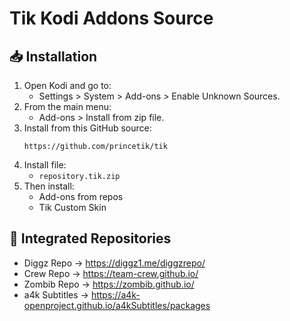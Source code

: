 # Tik Kodi Addons Source

## 📥 Installation
1. Open Kodi and go to:
   - Settings > System > Add-ons > Enable Unknown Sources.
2. From the main menu:
   - Add-ons > Install from zip file.
3. Install from this GitHub source:
   ```
   https://github.com/princetik/tik
   ```
4. Install file:
   - `repository.tik.zip`
5. Then install:
   - Add-ons from repos
   - Tik Custom Skin

## 📌 Integrated Repositories
- Diggz Repo → https://diggz1.me/diggzrepo/
- Crew Repo → https://team-crew.github.io/
- Zombib Repo → https://zombib.github.io/
- a4k Subtitles → https://a4k-openproject.github.io/a4kSubtitles/packages
